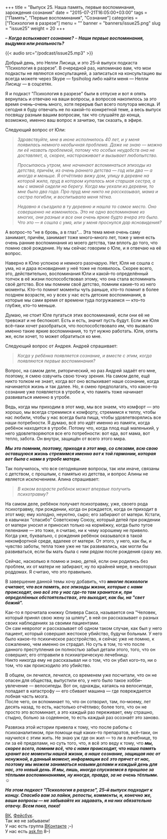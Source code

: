 +++
title = "Выпуск 25. Наша память, первые воспоминания, зарождения сознания"
date = "2015-07-21T16:05:00+03:00"
tags = ["Память", "Первые воспоминания", "Сознание"]
categories = ["Психология в разрезе"]
menu = ""
banner = "banners/issue25.png"
slug = "issue25"
weight = 20
+++

– ***Когда вспыхивает сознание?***
– ***Наши первые воспоминания, выдумка или реальность?***

{{< audio src="/podcast/issue25.mp3" >}}

Добрый день, это Нелли Лисица, и это 25–й выпуск подкаста "Психология в разрезе". В очередной раз, напоминаю вам, что мои подкасты не являются консультацией, а записаться на консультацию вы всегда можете через Skype — fpsiholog либо найти меня — Нелли Лисицу — в соцсетях.

Я и подкаст "Психология в разрезе" были в отпуске и вот я опять вернулась и отвечаю на ваши вопросы, а вопросов накопилось за это время очень–очень много, хотя перерыв был всего полутора месяца. И сегодня я буду отвечать не по какой–то конкретной теме, а весь выпуск посвящу разным вашим вопросам, так что слушайте до конца, возможно, именно ваш вопрос я зачитаю, так сказать, в эфире.

<!--more-->
Следующий вопрос от Юли:

>*Здравствуйте, мне в июне исполнилось 40 лет, и у меня появилась немного необычная проблема. Даже не знаю — можно ли её назвать проблемой, потому что особых неудобств она не доставляет, а, скорее, настораживает и вызывает любопытство.*
>
>*Просыпаюсь утром, мне начинают вспоминаться эпизоды из детства, причём, из очень раннего детства — год или два — а иногда и меньше. Я отчётливо вижу дом, улицу в деревне на которой жила, пруд в котором купалась моя старшая сестра, а мы с мамой сидели на берегу. Когда мы уехали из деревни, то мне было два года. Про пруд мне никто не рассказывал, мама и сестра погибли, и воспитывала меня тётка.*
>
>*Недавно я съездила в ту деревню и нашла то самое место. Оно совершенно не изменилось. Это не одно воспоминание из многих, они разные и все они очень яркие будто вчера это было. Что это — я сошла с ума, или у меня проснулся дар ясновидения?*

А вопрос–то "не в бровь, а в глаз"… Эта тема меня очень саму занимает, причём, занимает тоже много–много лет, тоже у меня есть очень ранние воспоминания из моего детства, там вплоть до того, что помню своё рождение. Ну мы сейчас говорим о Юле, и я отвечаю на её вопрос. 

Наверно я Юлю успокою и немного разочарую. Нет, Юля не сошла с ума, но и дара ясновидения у неё тоже не появилось. Скорее всего, это, действительно, воспоминания Юли и какой–то определённый толчок в её жизни поспособствовал этому, что она стала вспоминать своё детство. Все мы помним своё детство, помним какие–то из него моменты. Кто–то помнит моменты чуть раньше, кто–то помнит в более позднем возрасте, но у всех у нас есть детские воспоминания, в которые мы сами время от времени туда погружаемся — кто–то глубже, кто–то меньше.

Думаю, не стоит Юле пугаться этих воспоминаний, если они её не тревожат и не беспокоят. Есть и есть, значит пусть будут. Если же Юля всё–таки хочет разобраться, что поспособствовало им, что вызвало именно такие яркие воспоминания, то тут нужно работать. Юля, опять же, если хочет, то может обратиться ко мне.

Следующий вопрос от Андрея. Андрей спрашивает:

>*Когда у ребёнка появляется сознание, и вместе с этим, когда появляются первые воспоминания?*

Вопрос, на самом деле, риторический, но раз Андрей задаёт его мне, поэтому, я смею озвучить свою точку зрения. На самом деле, ещё никто толком не знает, когда вот оно вспыхивает наше сознание, когда начинается жизнь и так далее. Но, я смею предполагать, что какое–то сознание уже появляется в утробе и, что память тоже начинает развиваться именно в утробе. 

Ведь, когда мы приходим в этот мир, мы все знаем, что комфорт — это хорошо, мы всегда стремимся к комфорту, стремимся к теплу, чтобы нас любили, чтобы у нас всегда была пища, чтобы удовлетворялись все наши потребности. Я думаю, всё это идёт именно из памяти, когда ребёнок находится в утробе. Потому что, когда плод ещё маленький, у него удовлетворяются все его потребности: вот еда, вот мама, вот тепло, забота. Он внутри, защищён от всего этого мира.

***Мы это помним, поэтому, приходя в этот мир, со слезами, всю свою оставшуюся жизнь стремимся именно вот к той гармонии, которая вот была с нами в утробе матери.***

Так получилось, что все сегодняшние вопросы, так или иначе, связаны с детством, с прошлым, с памятью из детства, и вопрос Алины не является исключением. Алина спрашивает:

>*В каком возрасте ребёнок может впервые получить психотравму?*

На самом деле, ребёнок получает психотравму, уже, своего рода психотравму, при рождении, когда он рождается, когда он приходит в этот мир; ему холодно, неуютно, сыро; его забирают от матери. Кстати, в кавычках "спасибо" Советскому Союзу, который детей при рождении от матери уносил и приносил только на кормёжку, когда было тугое пеленание — это тоже, я считаю, ни к чему хорошему не привело. Когда уже, буквально, с рождения ребёнок оказывался в такой некомфортной среде, вдалеке от матери. От этого, у него, как бы, и чувство заботы, тепла тоже уже не так развивались, как могли бы развиваться, если бы мать была с ним рядом после рождения сразу же.

Сейчас, насколько я помню и знаю, детей, если они родились без проблем, их от матери не забирают, ну по крайней мере, в некоторых роддомах. Я считаю, что это правильно.

В завершение данной темы хочу добавить, что ***многие психологи считают, что вся память, все эпизоды жизни, которые с нами происходят, оно всё это у нас где–то там хранится и, при определённых обстоятельствах, это выходит, как бы, на "свет божий".***

Как–то я прочитала книжку Оливера Сакса, называется она "Человек, который принял свою жену за шляпу", в ней он рассказывает о разных своих наблюдениях за своими пациентами.  
Он сам невролог и рассказывает об одном таком случае, как был у него пациент, который совершил жестокое убийство, будучи больным. У него было какое–то психическое расстройство, я сейчас уже не помню, к сожалению, чем именно он страдал. Но суть в том, то что после данного преступления он полностью забыл детали этого, того, что он совершил; его отправили в психиатрическую лечебницу.  
Никто никогда ему не рассказывал ни о том, что он убил кого–то, ни о том, что как происходило это убийство. 

В общем, он лечился, лечился, со временем уже посчитали, что он не опасен для общества, выпустили его, у него было такое хобби–увлечение — велосипеды. Вот он, однажды, катаясь на велосипеде, попадает в катастрофу — его сбивает машина — где повреждается лобная часть мозга.  
После чего, он вспоминает то, что он сотворил, там, по–моему, лет десять назад, то есть, настолько отчётливо; более того, что он не просто это вспоминает, а это каждый раз переживает, ему страшно, стыдно, больно за содеянное, то есть каждый раз осознаёт это заново.

Развязка этой истории привела к тому, что после работы с психоаналитиком, при помощи ещё каких–то препаратов, всё–таки, он научился с этим жить. Не знаю уж где он жил — то ли в лечебнице, то ли за её пределами, но суть того, что, я всё это веду к тому, что ***мы, скорее всего, помним всё, что с нами происходит, что наша память хранит все моменты нашей жизни, а наше сознание, защищая нас от ненужной, в данный момент, информации всё это прячет от нас, поэтому мы можем заниматься новыми делами и каждый день для нас, это новый день. И мы, лишь, иногда спускаемся в прошлое за тёплыми воспоминаниями, ну иногда, правда, за не очень тёплыми.*** ☺

***На этом подкаст "Психология в разрезе", 25–й выпуск подходит к концу. Спасибо вам за лайки, репосты, комменты, и, конечно же, ваши вопросы — не забывайте их задавать, я на них обязательно отвечу. Всем пока, пока!***


<a href="https://vk.com/sunnybunnyf">ВК</a>, <a href="https://www.facebook.com/SunnyBunnyF">Фейсбук</a>.<br>
Так же не забываем!<br>
У нас есть группа <a href="https://vk.com/fpsiholog">ВКонтакте</a> ;–)<br>
У нас есть <a href="http://ask.fm/fpsiholog">ask.fm</a> 8–)